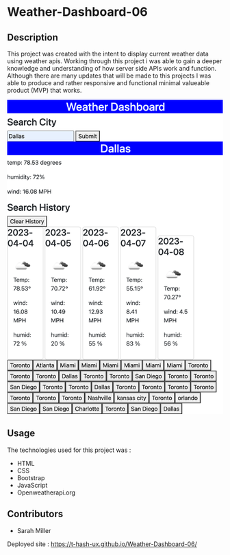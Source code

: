 # Weather-Dashboard-06

## Description 
This project was created with the intent to display current weather data using weather apis. Working through this project i was able to gain a deeper knowledge and understanding of how server side APIs work and function. Although there are many updates that will be made to this projects I was able to produce and rather responsive and functional minimal valueable product (MVP) that works.

![weather image!](_Users_tyrrancemiller_Desktop_bootcamp_activity-workspace_Weather-Homework-06_Weather-Dashboard-06_assets_indext.html_city=Dallas.png)

## Usage

The technologies used for this project was :
- HTML
- CSS
- Bootstrap
- JavaScript
- Openweatherapi.org 

## Contributors
- Sarah Miller

Deployed site : https://t-hash-ux.github.io/Weather-Dashboard-06/
